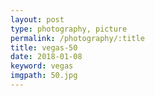 ```yaml
---
layout: post
type: photography, picture
permalink: /photography/:title
title: vegas-50
date: 2018-01-08
keyword: vegas
imgpath: 50.jpg
---
```



